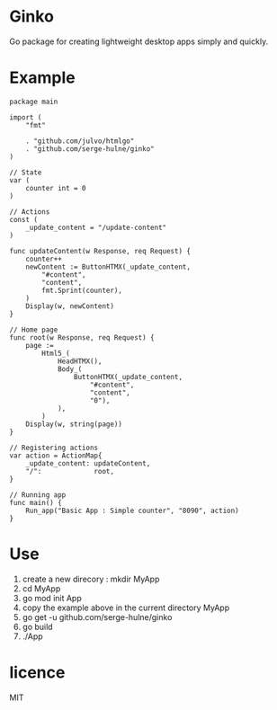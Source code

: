 # Ginko
Go package for creating lightweight desktop apps simply and quickly.

# Example

```
package main

import (
	"fmt"

	. "github.com/julvo/htmlgo"
	. "github.com/serge-hulne/ginko"
)

// State
var (
	counter int = 0
)

// Actions
const (
	_update_content = "/update-content"
)

func updateContent(w Response, req Request) {
	counter++
	newContent := ButtonHTMX(_update_content,
		"#content",
		"content",
		fmt.Sprint(counter),
	)
	Display(w, newContent)
}

// Home page
func root(w Response, req Request) {
	page :=
		Html5_(
			HeadHTMX(),
			Body_(
				ButtonHTMX(_update_content,
					"#content",
					"content",
					"0"),
			),
		)
	Display(w, string(page))
}

// Registering actions
var action = ActionMap{
	_update_content: updateContent,
	"/":             root,
}

// Running app
func main() {
	Run_app("Basic App : Simple counter", "8090", action)
}

```

# Use
1. create a new direcory : mkdir MyApp
2. cd MyApp
3. go mod init App
5. copy the example above in the current directory MyApp 
6. go get -u github.com/serge-hulne/ginko
7. go build
8. ./App

# licence 
MIT

